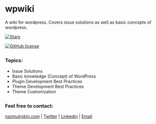 # wpwiki
A wiki for wordpress. Covers issue solutions as well as basic concepts of wordpress.

<p align="left">
<a href="https://github.com/nhrrob/wpwiki/stargazers"><img src="https://img.shields.io/github/stars/nhrrob/wpwiki?style=flat-square" alt="Stars"></a>

<a href="https://github.com/nhrrob/wpwiki/blob/master/LICENSE.md"><img alt="GitHub license" src="https://img.shields.io/github/license/nhrrob/wpwiki"></a>
</p>

## 

### Topics:
- Issue Solutions
- Basic knowledge (Concept) of WordPress
- Plugin Development Best Practices
- Theme Development Best Practices
- Theme Customization

## 

### Feel free to contact:  
<a href="https://www.nazmulrobin.com/">nazmulrobin.com</a> | <a href="https://twitter.com/nhr_rob">Twitter</a> | <a href="https://www.linkedin.com/in/nhrrob/">Linkedin</a> | <a href="mailto:robin.sust08@gmail.com">Email</a>